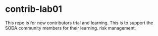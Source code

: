 # contrib-lab01
This repo is for new contributors trial and learning. This is to support the SODA community members for their learning.
 risk management. 
